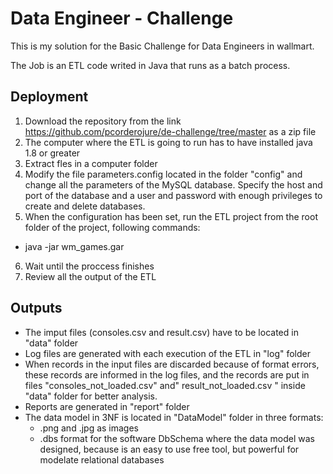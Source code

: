 # Data Engineer - Challenge
This is my solution for the Basic Challenge for Data Engineers in wallmart.

The Job is an ETL code writed in Java that runs as a batch process.

## Deployment 
1. Download the repository from the link https://github.com/pcorderojure/de-challenge/tree/master as a zip file
2. The computer where the ETL is going to run has to have installed java 1.8 or greater
3. Extract fles in a computer folder
4. Modify the file parameters.config located in the folder "config" and change all the parameters of the MySQL database. Specify the host and port of the database and a user and password with enough privileges to create and delete databases.
5. When the configuration has been set, run the ETL project from the root folder of the project, following commands:
- java -jar wm_games.gar
6. Wait until the proccess finishes
7. Review all the output of the ETL

## Outputs
- The imput files (consoles.csv and result.csv) have to be located in "data" folder
- Log files are generated with each execution of the ETL in "log" folder
- When records in the input files are discarded because of format errors, these records are informed in the log files, and the records are put in files  "consoles_not_loaded.csv" and" result_not_loaded.csv " inside "data" folder for better analysis.
- Reports are generated in "report" folder
- The data model in 3NF is located in "DataModel" folder in three formats: 
  -   .png and .jpg as images
  -   .dbs format for the software DbSchema where the data model was designed, because is an easy to use free tool, but powerful for modelate relational databases



